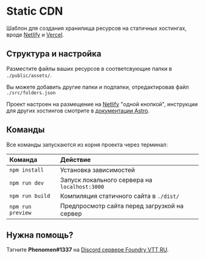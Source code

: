 # Static CDN

Шаблон для создания хранилища ресурсов на статичных хостингах, вроде [Netlify](https://www.netlify.com/) и [Vercel](https://vercel.com/).

## Структура и настройка

Разместите файлы ваших ресурсов в соответсвующие папки в `./public/assets/`.

Вы можете добавить другие папки и подпапки, отредактировав файл `./src/folders.json`

Проект настроен на размещение на [Netlify](https://www.netlify.com/) "одной кнопкой", инструкции для других хостингов смотрите в [документации Astro](https://docs.astro.build/en/guides/deploy/).

## Команды

Все команды запускаются из корня проекта через терминал:

| Команда           | Действие                                      |
| :---------------- | :-------------------------------------------- |
| `npm install`     | Установка зависимостей                        |
| `npm run dev`     | Запуск локального сервера на `localhost:3000` |
| `npm run build`   | Компиляция статичного сайта в `./dist/`       |
| `npm run preview` | Предпросмотр сайта перед загрузкой на сервер  |

## Нужна помощь?

Тэгните **Phenomen#1337** на [Discord сервере Foundry VTT RU](https://discord.gg/Z2CXFy35WF).
